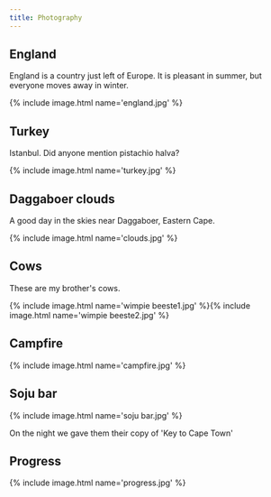 ```yaml
---
title: Photography
---
```


## England

England is a country just left of Europe. It is pleasant in summer, but everyone moves away in winter.

{% include image.html name='england.jpg' %}


## Turkey

Istanbul. Did anyone mention pistachio halva?

{% include image.html name='turkey.jpg' %}


## Daggaboer clouds

A good day in the skies near Daggaboer, Eastern Cape.

{% include image.html name='clouds.jpg' %}

## Cows

These are my brother's cows.

{% include image.html name='wimpie beeste1.jpg' %}{% include image.html name='wimpie beeste2.jpg' %}


## Campfire

{% include image.html name='campfire.jpg' %}


## Soju bar

{% include image.html name='soju bar.jpg' %}

On the night we gave them their copy of 'Key to Cape Town'


## Progress

{% include image.html name='progress.jpg' %}
